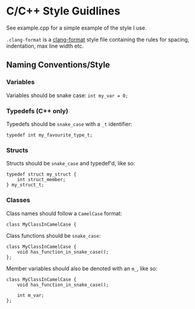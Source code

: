 # C/C++ Style Guidlines
See example.cpp for a simple example of the style I use.

```.clang-format``` is a [clang-format](https://clang.llvm.org/docs/ClangFormat.html) style file containing the rules for spacing, indentation, max
line width etc.

## Naming Conventions/Style
### Variables
Variables should be snake case: ```int my_var = 0;```

### Typedefs (C++ only)
Typedefs should be ```snake_case``` with a ```_t``` identifier:
```
typedef int my_favourite_type_t;
```

### Structs
Structs should be ```snake_case``` and typedef'd, like so:
```
typedef struct my_struct {
    int struct_member;
} my_struct_t;
```

### Classes
Class names should follow a ```CamelCase``` format:
```
class MyClassInCamelCase {
```

Class functions should be ```snake_case```:

```
class MyClassInCamelCase {
    void has_function_in_snake_case();
};
```

Member variables should also be denoted with an ```m_```, like so:

```
class MyClassInCamelCase {
    void has_function_in_snake_case();

    int m_var;
};
```
